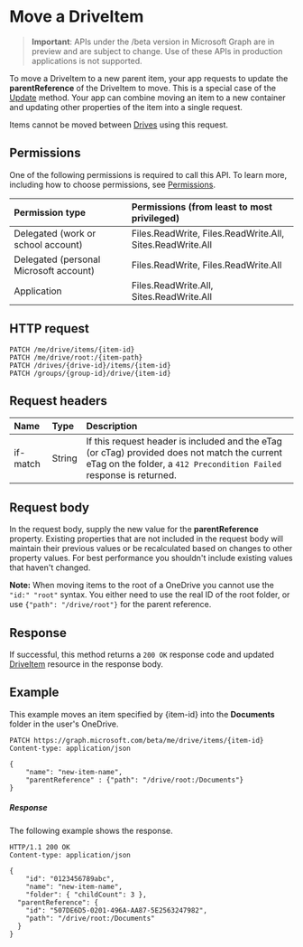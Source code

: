 # Move a DriveItem

> **Important**: APIs under the /beta version in Microsoft Graph are in preview and are subject to change. Use of these APIs in production applications is not supported.

To move a DriveItem to a new parent item, your app requests to update the **parentReference** of the DriveItem to move.
This is a special case of the [Update](item_update.md) method.
Your app can combine moving an item to a new container and updating other properties of the item into a single request.

Items cannot be moved between [Drives](../resources/drive.md) using this request.

## Permissions
One of the following permissions is required to call this API. To learn more, including how to choose permissions, see [Permissions](../../../concepts/permissions_reference.md).

|Permission type      | Permissions (from least to most privileged)              |
|:--------------------|:---------------------------------------------------------|
|Delegated (work or school account) | Files.ReadWrite, Files.ReadWrite.All, Sites.ReadWrite.All    |
|Delegated (personal Microsoft account) | Files.ReadWrite, Files.ReadWrite.All    |
|Application | Files.ReadWrite.All, Sites.ReadWrite.All |

## HTTP request

```http
PATCH /me/drive/items/{item-id}
PATCH /me/drive/root:/{item-path}
PATCH /drives/{drive-id}/items/{item-id}
PATCH /groups/{group-id}/drive/{item-id}
```

## Request headers

| Name          | Type   | Description                                                                                                                                                         |
|:--------------|:-------|:--------------------------------------------------------------------------------------------------------------------------------------------------------------------|
| if-match      | String | If this request header is included and the eTag (or cTag) provided does not match the current eTag on the folder, a `412 Precondition Failed` response is returned. |


## Request body
In the request body, supply the new value for the **parentReference** property.
Existing properties that are not included in the request body will maintain their previous values or be recalculated based on changes to other property values.
For best performance you shouldn't include existing values that haven't changed.

**Note:** When moving items to the root of a OneDrive you cannot use the `"id:" "root"` syntax.
You either need to use the real ID of the root folder, or use `{"path": "/drive/root"}` for the parent reference.

## Response

If successful, this method returns a `200 OK` response code and updated [DriveItem](../resources/driveitem.md) resource in the response body.

## Example
This example moves an item specified by {item-id} into the **Documents** folder in the user's OneDrive.

<!-- {
  "blockType": "request",
  "name": "update_item"
}-->
```http
PATCH https://graph.microsoft.com/beta/me/drive/items/{item-id}
Content-type: application/json

{
	"name": "new-item-name",
	"parentReference" : {"path": "/drive/root:/Documents"}
}
```
##### Response

The following example shows the response.

<!-- {
  "blockType": "response",
  "truncated": true,
  "@odata.type": "microsoft.graph.driveItem"
} -->
```http
HTTP/1.1 200 OK
Content-type: application/json

{
	"id": "0123456789abc",
	"name": "new-item-name",
	"folder": { "childCount": 3 },
  "parentReference": {
    "id": "507DE6D5-0201-496A-AA87-5E2563247982",
    "path": "/drive/root:/Documents"
  }
}
```

<!-- uuid: 8fcb5dbc-d5aa-4681-8e31-b001d5168d79
2015-10-25 14:57:30 UTC -->
<!-- {
  "type": "#page.annotation",
  "description": "Move item",
  "keywords": "",
  "section": "documentation",
  "tocPath": ""
}-->
